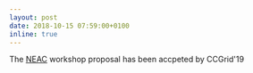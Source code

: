 ```yaml
---
layout: post
date: 2018-10-15 07:59:00+0100
inline: true
---
```


The [NEAC](http://neac2019.ucd.ie/) workshop proposal has been accpeted by CCGrid'19